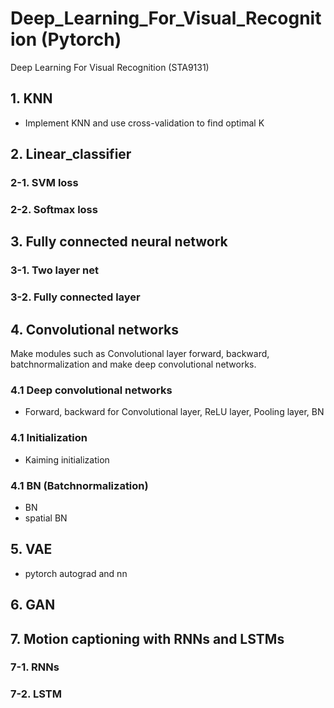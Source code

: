 # Deep_Learning_For_Visual_Recognition (Pytorch)
Deep Learning For Visual Recognition (STA9131)

## 1. KNN
 - Implement KNN and use cross-validation to find optimal K
  
## 2. Linear_classifier
### 2-1. SVM loss
### 2-2. Softmax loss

## 3. Fully connected neural network
### 3-1. Two layer net
### 3-2. Fully connected layer

## 4. Convolutional networks
Make modules such as Convolutional layer forward, backward, batchnormalization and make deep convolutional networks.
### 4.1 Deep convolutional networks
 - Forward, backward for Convolutional layer, ReLU layer, Pooling layer, BN
### 4.1 Initialization
 - Kaiming initialization
### 4.1 BN (Batchnormalization)
 - BN
 - spatial BN

## 5. VAE
 - pytorch autograd and nn
 
## 6. GAN

## 7. Motion captioning with RNNs and LSTMs
### 7-1. RNNs
### 7-2. LSTM

